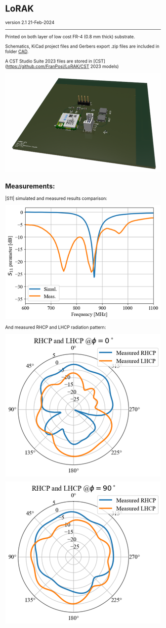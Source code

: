 # LoRAK

version 2.1 21-Feb-2024

-----------------------

Printed on both layer of low cost FR-4 (0.8 mm thick) substrate. 

Schematics, KiCad project files and Gerbers export .zip files are included in folder [CAD](https://github.com/FranPosi/LoRAK/CAD).

A CST Studio Suite 2023 files are stored in [CST](https://github.com/FranPosi/LoRAK/CST 2023 models)

![alt text](https://github.com/FranPosi/LoRAK/blob/main/images/3D.png)


## Measurements: 

|S11| simulated and measured results comparison:

![alt text](https://github.com/FranPosi/LoRAK/blob/main/images/S11-meas.png)

And measured RHCP and LHCP radiation pattern: 

![alt text](https://github.com/FranPosi/LoRAK/blob/main/images/Polar-Phi0-measAlone.png)

![alt text](https://github.com/FranPosi/LoRAK/blob/main/images/Polar-Phi90-measAlone.png?)
